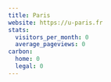 ```yaml
---
title: Paris
website: https://u-paris.fr
stats:
  visitors_per_month: 0
  average_pageviews: 0
carbon:
  home: 0
  legal: 0
---
```

